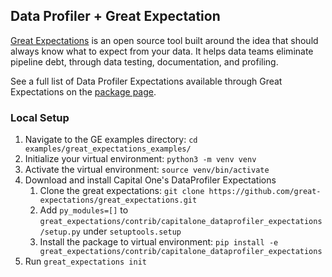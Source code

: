 ## Data Profiler + Great Expectation
[Great Expectations](https://greatexpectations.io/) is an open source tool built around the idea that should always know what to expect from your data. It helps data teams eliminate pipeline debt, through data testing, documentation, and profiling.

See a full list of Data Profiler Expectations available through Great Expectations on the [package page](https://greatexpectations.io/packages/capitalone_dataprofiler_expectations). 
### Local Setup
1. Navigate to the GE examples directory: `cd examples/great_expectations_examples/`
2. Initialize your virtual environment: `python3 -m venv venv`
3. Activate the virtual environment: `source venv/bin/activate`
4. Download and install Capital One's DataProfiler Expectations
   1. Clone the great expectations: `git clone https://github.com/great-expectations/great_expectations.git`
   2. Add `py_modules=[]` to `great_expectations/contrib/capitalone_dataprofiler_expectations/setup.py` under `setuptools.setup`
   3. Install the package to virtual environment: `pip install -e  great_expectations/contrib/capitalone_dataprofiler_expectations`
5. Run `great_expectations init`
